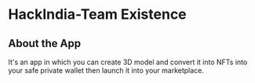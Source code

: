 # HackIndia-Team Existence 

## About the App

It's an app in which you can create 3D model and convert it into NFTs into your safe private wallet then launch it into your marketplace.
